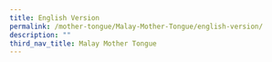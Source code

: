 ```yaml
---
title: English Version
permalink: /mother-tongue/Malay-Mother-Tongue/english-version/
description: ""
third_nav_title: Malay Mother Tongue
---
```


